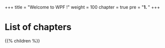 +++
title = "Welcome to WPF !"
weight = 100
chapter = true
pre = "<b>1. </b>"
+++

# List of chapters

{{% children %}}
